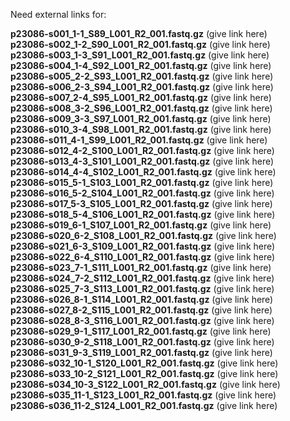 Need external links for:

**p23086-s001_1-1_S89_L001_R2_001.fastq.gz** (give link here)<br>
**p23086-s002_1-2_S90_L001_R2_001.fastq.gz** (give link here)<br>
**p23086-s003_1-3_S91_L001_R2_001.fastq.gz** (give link here)<br>
**p23086-s004_1-4_S92_L001_R2_001.fastq.gz** (give link here)<br>
**p23086-s005_2-2_S93_L001_R2_001.fastq.gz** (give link here)<br>
**p23086-s006_2-3_S94_L001_R2_001.fastq.gz** (give link here)<br>
**p23086-s007_2-4_S95_L001_R2_001.fastq.gz** (give link here)<br>
**p23086-s008_3-2_S96_L001_R2_001.fastq.gz** (give link here)<br>
**p23086-s009_3-3_S97_L001_R2_001.fastq.gz** (give link here)<br>
**p23086-s010_3-4_S98_L001_R2_001.fastq.gz** (give link here)<br>
**p23086-s011_4-1_S99_L001_R2_001.fastq.gz** (give link here)<br>
**p23086-s012_4-2_S100_L001_R2_001.fastq.gz** (give link here)<br>
**p23086-s013_4-3_S101_L001_R2_001.fastq.gz** (give link here)<br>
**p23086-s014_4-4_S102_L001_R2_001.fastq.gz** (give link here)<br>
**p23086-s015_5-1_S103_L001_R2_001.fastq.gz** (give link here)<br>
**p23086-s016_5-2_S104_L001_R2_001.fastq.gz** (give link here)<br>
**p23086-s017_5-3_S105_L001_R2_001.fastq.gz** (give link here)<br>
**p23086-s018_5-4_S106_L001_R2_001.fastq.gz** (give link here)<br>
**p23086-s019_6-1_S107_L001_R2_001.fastq.gz** (give link here)<br>
**p23086-s020_6-2_S108_L001_R2_001.fastq.gz** (give link here)<br>
**p23086-s021_6-3_S109_L001_R2_001.fastq.gz** (give link here)<br>
**p23086-s022_6-4_S110_L001_R2_001.fastq.gz** (give link here)<br>
**p23086-s023_7-1_S111_L001_R2_001.fastq.gz** (give link here)<br>
**p23086-s024_7-2_S112_L001_R2_001.fastq.gz** (give link here)<br>
**p23086-s025_7-3_S113_L001_R2_001.fastq.gz** (give link here)<br>
**p23086-s026_8-1_S114_L001_R2_001.fastq.gz** (give link here)<br>
**p23086-s027_8-2_S115_L001_R2_001.fastq.gz** (give link here)<br>
**p23086-s028_8-3_S116_L001_R2_001.fastq.gz** (give link here)<br>
**p23086-s029_9-1_S117_L001_R2_001.fastq.gz** (give link here)<br>
**p23086-s030_9-2_S118_L001_R2_001.fastq.gz** (give link here)<br>
**p23086-s031_9-3_S119_L001_R2_001.fastq.gz** (give link here)<br>
**p23086-s032_10-1_S120_L001_R2_001.fastq.gz** (give link here)<br>
**p23086-s033_10-2_S121_L001_R2_001.fastq.gz** (give link here)<br>
**p23086-s034_10-3_S122_L001_R2_001.fastq.gz** (give link here)<br>
**p23086-s035_11-1_S123_L001_R2_001.fastq.gz** (give link here)<br>
**p23086-s036_11-2_S124_L001_R2_001.fastq.gz** (give link here)<br>
